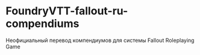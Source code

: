 # FoundryVTT-fallout-ru-compendiums
Неофициальный перевод компендиумов для системы Fallout Roleplaying Game
